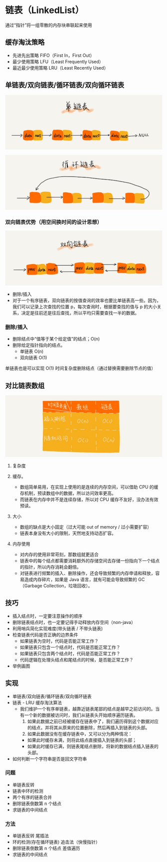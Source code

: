 # 链表（LinkedList）

通过“指针”将一组零散的内存块串联起来使用

## 缓存淘汰策略

+ 先进先出策略 FIFO（First In，First Out）
+ 最少使用策略 LFU（Least Frequently Used）
+ 最近最少使用策略 LRU（Least Recently Used）

## 单链表/双向链表/循环链表/双向循环链表

![](media/15820240162553.jpg)

![](media/15820240083675.jpg)

### 双向链表优势（用空间换时间的设计思想）

![](media/15820239731383.jpg)

+ 删除/插入
+ 对于一个有序链表，双向链表的按值查询的效率也要比单链表高一些。因为，我们可以记录上次查找的位置 p，每次查询时，根据要查找的值与 p 的大小关系，决定是往前还是往后查找，所以平均只需要查找一半的数据。

### 删除/插入

+ 删除结点中“值等于某个给定值”的结点；O(n)
+ 删除给定指针指向的结点。
    + 单链表 O(n)
    + 双向链表 O(1)

单链表也是可以实现 O(1) 时间复杂度删除结点（通过替换需要删除节点的值）

## 对比链表数组

![](media/15820241374963.jpg)

1. 复杂度
2. 缓存。
    + 数组简单易用，在实现上使用的是连续的内存空间，可以借助 CPU 的缓存机制，预读数组中的数据，所以访问效率更高。
    + 而链表在内存中并不是连续存储，所以对 CPU 缓存不友好，没办法有效预读。

3. 大小
    + 数组的缺点是大小固定（过大可能 out of memory / 过小需要扩容）
    + 链表本身没有大小的限制，天然地支持动态扩容。

4. 内存使用
    + 对内存的使用非常苛刻，那数组就更适合
    + 链表中的每个结点都需要消耗额外的存储空间去存储一份指向下一个结点的指针，所以内存消耗会翻倍。
    + 对链表进行频繁的插入、删除操作，还会导致频繁的内存申请和释放，容易造成内存碎片，如果是 Java 语言，就有可能会导致频繁的 GC（Garbage Collection，垃圾回收）。

## 技巧

+ 插入结点时，一定要注意操作的顺序
+ 删除链表结点时，也一定要记得手动释放内存空间（non-java）
+ 利用哨兵简化实现难度(带头链表 / 不带头链表)
+ 检查链表代码是否正确的边界条件
    + 如果链表为空时，代码是否能正常工作？
    + 如果链表只包含一个结点时，代码是否能正常工作？
    + 如果链表只包含两个结点时，代码是否能正常工作？
    + 代码逻辑在处理头结点和尾结点的时候，是否能正常工作？
+ 举例画图

## 实现

+ 单链表/双向链表/循环链表/双向循环链表
+ 链表 - LRU 缓存淘汰算法
    + 我们维护一个有序单链表，越靠近链表尾部的结点是越早之前访问的。当有一个新的数据被访问时，我们从链表头开始顺序遍历链表。
      1. 如果此数据之前已经被缓存在链表中了，我们遍历得到这个数据对应的结点，并将其从原来的位置删除，然后再插入到链表的头部。
      2. 如果此数据没有在缓存链表中，又可以分为两种情况：
        + 如果此时缓存未满，则将此结点直接插入到链表的头部；
        + 如果此时缓存已满，则链表尾结点删除，将新的数据结点插入链表的头部。
+ 如何判断一个字符串是否是回文字符串

### 问题

+ 单链表反转
+ 链表中环的检测
+ 两个有序的链表合并
+ 删除链表倒数第 n 个结点
+ 求链表的中间结点

### 方法

+ 单链表反转 尾插法
+ 环的检测(存在循环链表) 追击法（快慢指针）
+ 删除链表倒数第 n 个结点 差值遍历
+ 求链表的中间结点


